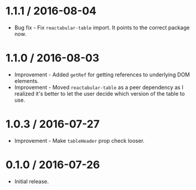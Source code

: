 1.1.1 / 2016-08-04
==================

  * Bug fix - Fix `reactabular-table` import. It points to the correct package now.

1.1.0 / 2016-08-03
==================

  * Improvement - Added `getRef` for getting references to underlying DOM elements.
  * Improvement - Moved `reactabular-table` as a peer dependency as I realized it's better to let the user decide which version of the table to use.

1.0.3 / 2016-07-27
==================

  * Improvement - Make `tableHeader` prop check looser.

0.1.0 / 2016-07-26
==================

  * Initial release.

